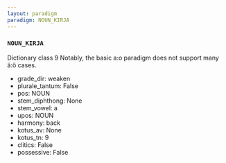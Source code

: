 ```yaml
---
layout: paradigm
paradigm: NOUN_KIRJA
---
```

### ` NOUN_KIRJA `

Dictionary class 9 Notably, the basic a:o paradigm does not support many ä:ö cases.
* grade_dir: weaken
* plurale_tantum: False
* pos: NOUN
* stem_diphthong: None
* stem_vowel: a
* upos: NOUN
* harmony: back
* kotus_av: None
* kotus_tn: 9
* clitics: False
* possessive: False
